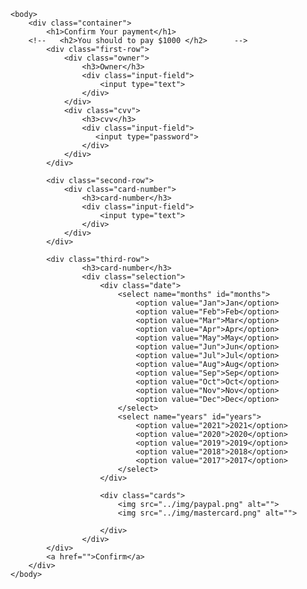 <!DOCTYPE html>
<html lang="en">
    <head>
        <meta charset="UTF-8">
        <title>payment page</title>
       <link rel="stylesheet" href="../style/style.css">
        <link rel="preconnect" href="https://fonts.googleapis.com">
<link rel="preconnect" href="https://fonts.gstatic.com" crossorigin>
<link href="https://fonts.googleapis.com/css2?family=Dongle:wght@300;400&family=Merriweather:ital,wght@0,300;0,700;0,900;1,700&family=Poppins:wght@100;200&display=swap" rel="stylesheet">
    </head>

    <body>
        <div class="container">
            <h1>Confirm Your payment</h1>
        <!--   <h2>You should to pay $1000 </h2>      --> 
            <div class="first-row">
                <div class="owner">
                    <h3>Owner</h3>
                    <div class="input-field">
                        <input type="text">
                    </div>                  
                </div>           
                <div class="cvv">
                    <h3>cvv</h3>
                    <div class="input-field">
                       <input type="password">
                    </div>
                </div>
            </div>

            <div class="second-row">
                <div class="card-number">
                    <h3>card-number</h3>
                    <div class="input-field">
                        <input type="text">
                    </div>                  
                </div>
            </div>

            <div class="third-row">
                    <h3>card-number</h3>
                    <div class="selection">
                        <div class="date">
                            <select name="months" id="months">
                                <option value="Jan">Jan</option>
                                <option value="Feb">Feb</option>
                                <option value="Mar">Mar</option>
                                <option value="Apr">Apr</option>
                                <option value="May">May</option>
                                <option value="Jun">Jun</option>
                                <option value="Jul">Jul</option>
                                <option value="Aug">Aug</option>
                                <option value="Sep">Sep</option>
                                <option value="Oct">Oct</option>
                                <option value="Nov">Nov</option>
                                <option value="Dec">Dec</option>                           
                            </select>
                            <select name="years" id="years">
                                <option value="2021">2021</option>
                                <option value="2020">2020</option>
                                <option value="2019">2019</option>
                                <option value="2018">2018</option>
                                <option value="2017">2017</option>
                            </select>                          
                        </div>

                        <div class="cards">
                            <img src="../img/paypal.png" alt="">
                            <img src="../img/mastercard.png" alt="">
                            
                        </div>
                    </div>
            </div>
            <a href="">Confirm</a>
        </div>
    </body>
</html>
